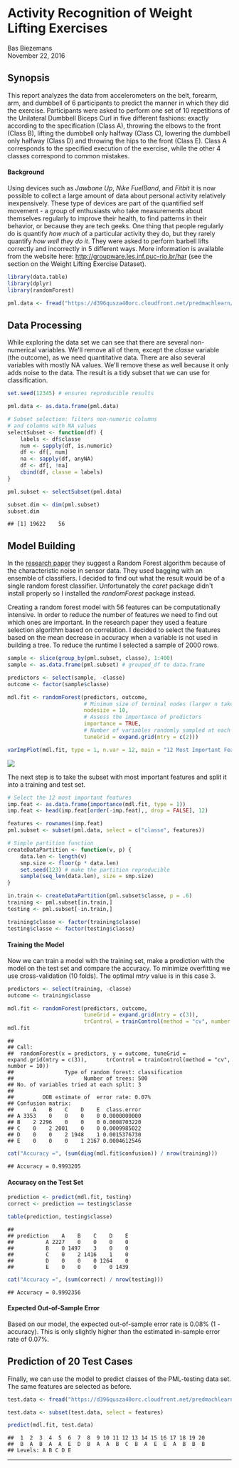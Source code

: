 # Activity Recognition of Weight Lifting Exercises
Bas Biezemans  
November 22, 2016  

## Synopsis

This report analyzes the data from accelerometers on the belt, forearm, arm, and dumbbell of 6 participants to predict the manner in which they did the exercise. Participants were asked to perform one set of 10 repetitions of the Unilateral Dumbbell Biceps Curl in five different fashions: exactly according to the specification (Class A), throwing the elbows to the front (Class B), lifting the dumbbell only halfway (Class C), lowering the dumbbell only halfway (Class D) and throwing the hips to the front (Class E). Class A corresponds to the specified execution of the exercise, while the other 4 classes correspond to common mistakes.

#### Background

Using devices such as _Jawbone Up_, _Nike FuelBand_, and _Fitbit_ it is now possible to collect a large amount of data about personal activity relatively inexpensively. These type of devices are part of the quantified self movement - a group of enthusiasts who take measurements about themselves regularly to improve their health, to find patterns in their behavior, or because they are tech geeks. One thing that people regularly do is quantify _how much_ of a particular activity they do, but they rarely quantify _how well they do it_. They were asked to perform barbell lifts correctly and incorrectly in 5 different ways. More information is available from the website here: <http://groupware.les.inf.puc-rio.br/har> (see the section on the Weight Lifting Exercise Dataset).


```r
library(data.table)
library(dplyr)
library(randomForest)
```


```r
pml.data <- fread("https://d396qusza40orc.cloudfront.net/predmachlearn/pml-training.csv")
```

## Data Processing

While exploring the data set we can see that there are several non-numerical variables. We'll remove all of them, except the _classe_ variable (the outcome), as we need quantitative data. There are also several variables with mostly NA values. We'll remove these as well because it only adds noise to the data. The result is a tidy subset that we can use for classification.


```r
set.seed(12345) # ensures reproducible results

pml.data <- as.data.frame(pml.data)

# Subset selection: filters non-numeric columns
# and columns with NA values
selectSubset <- function(df) {
    labels <- df$classe
    num <- sapply(df, is.numeric)
    df <- df[, num]
    na <- sapply(df, anyNA)
    df <- df[, !na]
    cbind(df, classe = labels)
}

pml.subset <- selectSubset(pml.data)

subset.dim <- dim(pml.subset)
subset.dim
```

```
## [1] 19622    56
```

## Model Building

In the [research paper](http://groupware.les.inf.puc-rio.br/public/papers/2013.Velloso.QAR-WLE.pdf) they suggest a Random Forest algorithm because of the characteristic noise in sensor data. They used bagging with an ensemble of classifiers. I decided to find out what the result would be of a single random forest classifier. Unfortunately the _caret_ package didn't install properly so I installed the _randomForest_ package instead.

Creating a random forest model with 56 features can be computationally intensive. In order to reduce the number of features we need to find out which ones are important. In the research paper they used a feature selection algorithm based on correlation. I decided to select the features based on the mean decrease in accuracy when a variable is not used in building a tree. To reduce the runtime I selected a sample of 2000 rows.


```r
sample <- slice(group_by(pml.subset, classe), 1:400)
sample <- as.data.frame(pml.subset) # grouped_df to data.frame

predictors <- select(sample, -classe)
outcome <- factor(sample$classe)

mdl.fit <- randomForest(predictors, outcome,
                        # Minimum size of terminal nodes (larger n takes less time)
                        nodesize = 10,
                        # Assess the importance of predictors
                        importance = TRUE,
                        # Number of variables randomly sampled at each split
                        tuneGrid = expand.grid(mtry = c(2)))
```


```r
varImpPlot(mdl.fit, type = 1, n.var = 12, main = "12 Most Important Features")
```

![](index_files/figure-html/unnamed-chunk-5-1.png)<!-- -->

The next step is to take the subset with most important features and split it into a training and test set.


```r
# Select the 12 most important features
imp.feat <- as.data.frame(importance(mdl.fit, type = 1))
imp.feat <- head(imp.feat[order(-imp.feat),, drop = FALSE], 12)

features <- rownames(imp.feat)
pml.subset <- subset(pml.data, select = c("classe", features))

# Simple partition function
createDataPartition <- function(v, p) {
    data.len <- length(v)
    smp.size <- floor(p * data.len)
    set.seed(123) # make the partition reproducible
    sample(seq_len(data.len), size = smp.size)
}

in.train <- createDataPartition(pml.subset$classe, p = .6)
training <- pml.subset[in.train,]
testing <- pml.subset[-in.train,]

training$classe <- factor(training$classe)
testing$classe <- factor(testing$classe)
```

#### Training the Model

Now we can train a model with the training set, make a prediction with the model on the test set and compare the accuracy. To minimize overfitting we use cross-validation (10 folds). The optimal _mtry_ value is in this case 3.


```r
predictors <- select(training, -classe)
outcome <- training$classe

mdl.fit <- randomForest(predictors, outcome,
                        tuneGrid = expand.grid(mtry = c(3)),
                        trControl = trainControl(method = "cv", number = 10))
mdl.fit
```

```
## 
## Call:
##  randomForest(x = predictors, y = outcome, tuneGrid = expand.grid(mtry = c(3)),      trControl = trainControl(method = "cv", number = 10)) 
##                Type of random forest: classification
##                      Number of trees: 500
## No. of variables tried at each split: 3
## 
##         OOB estimate of  error rate: 0.07%
## Confusion matrix:
##      A    B    C    D    E  class.error
## A 3353    0    0    0    0 0.0000000000
## B    2 2296    0    0    0 0.0008703220
## C    0    2 2001    0    0 0.0009985022
## D    0    0    2 1948    1 0.0015376730
## E    0    0    0    1 2167 0.0004612546
```


```r
cat("Accuracy =", (sum(diag(mdl.fit$confusion)) / nrow(training)))
```

```
## Accuracy = 0.9993205
```

#### Accuracy on the Test Set


```r
prediction <- predict(mdl.fit, testing)
correct <- prediction == testing$classe

table(prediction, testing$classe)
```

```
##           
## prediction    A    B    C    D    E
##          A 2227    0    0    0    0
##          B    0 1497    3    0    0
##          C    0    2 1416    1    0
##          D    0    0    0 1264    0
##          E    0    0    0    0 1439
```

```r
cat("Accuracy =", (sum(correct) / nrow(testing)))
```

```
## Accuracy = 0.9992356
```

#### Expected Out-of-Sample Error

Based on our model, the expected out-of-sample error rate is 0.08% (1 - accuracy). This is only slightly higher than the estimated in-sample error rate of 0.07%.

## Prediction of 20 Test Cases

Finally, we can use the model to predict classes of the PML-testing data set. The same features are selected as before.


```r
test.data <- fread("https://d396qusza40orc.cloudfront.net/predmachlearn/pml-testing.csv")
```


```r
test.data <- subset(test.data, select = features)

predict(mdl.fit, test.data)
```

```
##  1  2  3  4  5  6  7  8  9 10 11 12 13 14 15 16 17 18 19 20 
##  B  A  B  A  A  E  D  B  A  A  B  C  B  A  E  E  A  B  B  B 
## Levels: A B C D E
```

---

